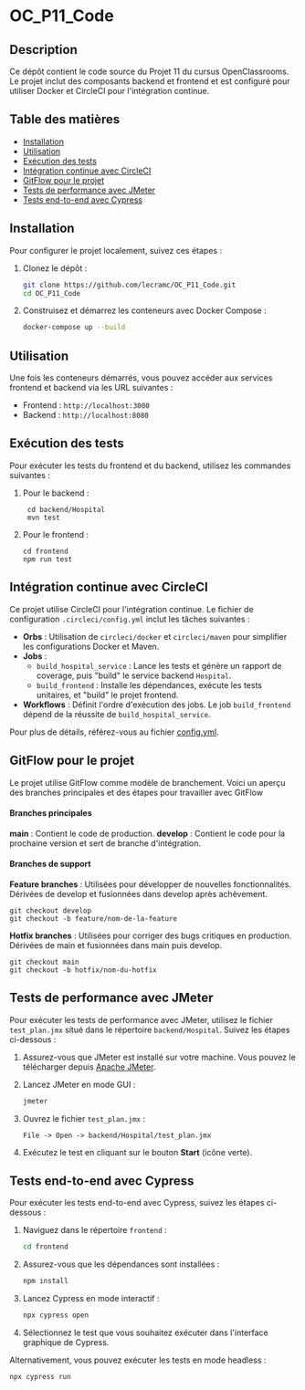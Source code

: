 # OC_P11_Code

## Description

Ce dépôt contient le code source du Projet 11 du cursus OpenClassrooms. Le projet inclut des composants backend et frontend et est configuré pour utiliser Docker et CircleCI pour l'intégration continue.

## Table des matières

- [Installation](#installation)
- [Utilisation](#utilisation)
- [Exécution des tests](#exécution-des-tests)
- [Intégration continue avec CircleCI](#intégration-continue-avec-circleci)
- [GitFlow pour le projet](#gitflow-pour-le-projet)
- [Tests de performance avec JMeter](#tests-de-performance-avec-jmeter)
- [Tests end-to-end avec Cypress](#tests-end-to-end-avec-cypress)

## Installation

Pour configurer le projet localement, suivez ces étapes :

1. Clonez le dépôt :

   ```sh
   git clone https://github.com/lecramc/OC_P11_Code.git
   cd OC_P11_Code
   ```

2. Construisez et démarrez les conteneurs avec Docker Compose :
   ```sh
   docker-compose up --build
   ```

## Utilisation

Une fois les conteneurs démarrés, vous pouvez accéder aux services frontend et backend via les URL suivantes :

- Frontend : `http://localhost:3000`
- Backend : `http://localhost:8080`

## Exécution des tests

Pour exécuter les tests du frontend et du backend, utilisez les commandes suivantes :

1. Pour le backend :

   ```
    cd backend/Hospital
    mvn test
   ```

2. Pour le frontend :
   ```
   cd frontend
   npm run test
   ```

## Intégration continue avec CircleCI

Ce projet utilise CircleCI pour l'intégration continue. Le fichier de configuration `.circleci/config.yml` inclut les tâches suivantes :

- **Orbs** : Utilisation de `circleci/docker` et `circleci/maven` pour simplifier les configurations Docker et Maven.
- **Jobs** :
  - `build_hospital_service` : Lance les tests et génère un rapport de coverage, puis "build" le service backend `Hospital`.
  - `build_frontend` : Installe les dépendances, exécute les tests unitaires, et "build" le projet frontend.
- **Workflows** : Définit l'ordre d'exécution des jobs. Le job `build_frontend` dépend de la réussite de `build_hospital_service`.

Pour plus de détails, référez-vous au fichier [config.yml](.circleci/config.yml).

## GitFlow pour le projet

Le projet utilise GitFlow comme modèle de branchement. Voici un aperçu des branches principales et des étapes pour travailler avec GitFlow

#### Branches principales

**main** : Contient le code de production.
**develop** : Contient le code pour la prochaine version et sert de branche d'intégration.

#### Branches de support

**Feature branches** : Utilisées pour développer de nouvelles fonctionnalités. Dérivées de develop et fusionnées dans develop après achèvement.

```
git checkout develop
git checkout -b feature/nom-de-la-feature
```

**Hotfix branches** : Utilisées pour corriger des bugs critiques en production. Dérivées de main et fusionnées dans main puis develop.

```
git checkout main
git checkout -b hotfix/nom-du-hotfix
```

## Tests de performance avec JMeter

Pour exécuter les tests de performance avec JMeter, utilisez le fichier `test_plan.jmx` situé dans le répertoire `backend/Hospital`. Suivez les étapes ci-dessous :

1. Assurez-vous que JMeter est installé sur votre machine. Vous pouvez le télécharger depuis [Apache JMeter](https://jmeter.apache.org/).

2. Lancez JMeter en mode GUI :

   ```sh
   jmeter
   ```

3. Ouvrez le fichier `test_plan.jmx` :

   ```
   File -> Open -> backend/Hospital/test_plan.jmx
   ```

4. Exécutez le test en cliquant sur le bouton **Start** (icône verte).

## Tests end-to-end avec Cypress

Pour exécuter les tests end-to-end avec Cypress, suivez les étapes ci-dessous :

1. Naviguez dans le répertoire `frontend` :

   ```sh
   cd frontend
   ```

2. Assurez-vous que les dépendances sont installées :

   ```sh
   npm install
   ```

3. Lancez Cypress en mode interactif :

   ```sh
   npx cypress open
   ```

4. Sélectionnez le test que vous souhaitez exécuter dans l'interface graphique de Cypress.

Alternativement, vous pouvez exécuter les tests en mode headless :

```sh
npx cypress run
```
